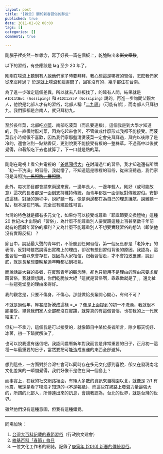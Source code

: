 ```yaml
---
layout: post
title: "[雜念] 關於新春習俗的那些"
published: true
date: 2011-02-02 00:00
tags: []
categories: []
comments: true

---
```


剛腦子裡突然一堆雜念，寫了好長一篇在個板上，乾脆貼出來<del>衝文章數</del>。

以下的習俗，有些應該是 lag 至少 20 年了。

剛剛在噗浪上聽到有人說他們家子時要拜拜，我心想這是哪裡的習俗，怎麼我們家從來沒拜過？ 於是就上噗浪和臉書問了，回答沒有的，幾乎都住在台南。

為了進一步確定這個差異，所以就去八卦板找了，的確有人問，結果就是 <code>#1DI1tBwc (Gossiping)</code> 和 <code>#1DI1x85V (Gossiping)</code> 說的。再進一步詢問父親大人，他說是北部人才有的習俗，北部人稱「<a href="http://www.wretch.cc/blog/TOMBNKOW/21549022" target="_blank">二九暝</a>」（可能有誤），而南部人只拜初九。我們家都是台南人，就只拜初九。

---

至於長年菜，北部吃<a href="http://taiwanpedia.culture.tw/web/content?ID=11649">刈菜</a>、南部吃菠菜（而且要連根），這個我是到大學才知道的，我一直很討厭刈菜，因為吃起來會苦，不管做成什麼形式我都不能接受。而菠菜我小時候很不喜歡，因為我們家那盤清燙菠菜一定會先拜拜過，拜完以後除了是冷的，還會沾到一點點香灰，更別說我不能接受有根的一整株草。不過高中以後就覺得，和著飯吃下去也就算了，下一口就是熱的菜。

---

<!--more-->

剛剛在電視上看公共電視的「<a href="http://www.pts.org.tw/m_f/index.htm" target="_blank">爸媽囧很大</a>」在討論過年的習俗，我才知道還有所謂「初一不洗澡」的習俗，我就懵了，不知道這是哪裡的習俗，從來沒聽過，我們家可是澡照洗<del><a href="http://uncyclopedia.tw/wiki/%E9%A6%AC%E7%85%A7%E8%B7%91%E3%80%81%E8%88%9E%E7%85%A7%E8%B7%B3%E3%80%81%E7%94%B7%E4%BA%BA%E7%85%A7%E6%A8%A3%E6%B3%A1" target="_blank">、馬照跑、舞照跳</a></del>。

此外，每次節目都會請來兩邊來賓，一邊年長人、一邊年輕人，剛好（或可能故意）這次的長者都是一面倒支持維持傳統，而青年都是一面倒反對傳統習俗。安排成這樣，對話的過程中，說好聽一點，像是兩邊都在為自己的理念護航，說難聽一點，根本是在鬥嘴。完全沒有建設性可言。

台灣的特色就是擁有多元文化，如果你可以接受或尊重「耶誕節要交換禮物」這種 20 世紀末才出現的「習俗」，為什麼不能尊重別人要實踐這種上百甚至數千年前就有的舊曆年習俗的權利？又為什麼不能尊重別人不想要實踐習俗的想法（即使他沒有實際反抗）？

節目中，說話最大聲的青年們，不管聽到任何習俗，第一個反應都是「老掉牙」的表情，反對時雖然說得出實務上的理由，卻沒有想到習俗背後的原因。我認為，這些習俗一直以來會存在，是因為大家相信，跟著習俗走，才不會招致噩運，說到底，就是長輩想要晚輩過年時都沾到福氣。

而說話最大聲的長者，在反駁青年的觀念時，卻也只能用不是理由的理由來要求實踐習俗，我就很想說，你們乾脆放大絕「這就是習俗啊，乖乖做就是了」，還比扯一些冠冕堂皇的理由來得好。

我的觀念是，只要不傷身，不傷心，那就做給長輩開心開心，有何不可？

不就是過個年，幹甚麼折騰成這樣 =_= ？像是上面提到的初一不洗澡，我就很不能接受，畢竟我們家人全部都沒在實踐，就算真的有這個習俗，也在我的上一代就結束了。

但初一不拿刀，這個我是可以接受的，就像節目中某位長者所言，除夕那天切好、冰著，初一下鍋就解決了。

也可以說我還有迷信吧，我認同農曆新年對我而言是非常重要的日子，正月初一這種一年最重要的日子，當然要把可能造成噩運的東西全部避掉。

---

想到這些，一方面對於台灣社會可以同時存在多元文化感到喜悅，卻又在發現南北文化差異的一瞬間覺得，我們好像不是住在同一個島上？

而事實上，在我的社交網路裡面，有絕大多數的資訊來自桃園以北，就像是 2/1 有地震，我還是看了噗浪才知道的<del>（不是報紙）</del>，而這些在網路上發聲力量最強大的，所謂的北部人，所傳達出來的訊息，會讓我認為，台北的世界，就是台灣的世界。

雖然他們沒有這種意圖，但我有這種錯覺。

---

同場加映：
<ol>
	<li><a href="http://taiwanpedia.culture.tw/web/category?subcategory=422&amp;category=65" target="_blank">台灣大百科記載的春節習俗</a>（行政院文建會）</li>
	<li><a href="http://zh.wikipedia.org/zh-tw/%E6%98%A5%E8%8A%82" target="_blank">維基百科「春節」條目</a></li>
	<li>一位文化工作者的網誌，記錄了<a href="http://www.wretch.cc/blog/TOMBNKOW&amp;category_id=13184379" target="_blank">庚寅年 (2010) 新春的傳統習俗</a>。</li>
</ol>
